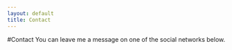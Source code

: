 ```yaml
---
layout: default
title: Contact
---
```

#Contact
You can leave me a message on one of the social networks below.
